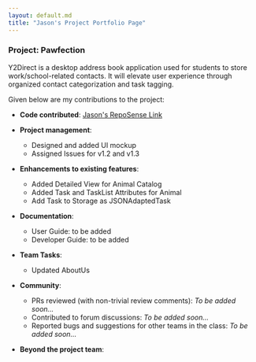 ```yaml
---
layout: default.md
title: "Jason's Project Portfolio Page"
---
```


### Project: Pawfection

Y2Direct is a desktop address book application used for students to store work/school-related
contacts. It will elevate user experience through organized contact categorization and task tagging.

Given below are my contributions to the project:

* **Code contributed**: [Jason's RepoSense Link](https://nus-cs2103-ay2324s1.github.io/tp-dashboard/?search=bkjwjason&breakdown=true)

* **Project management**:
    * Designed and added UI mockup
    * Assigned Issues for v1.2 and v1.3

* **Enhancements to existing features**:
    * Added Detailed View for Animal Catalog
    * Added Task and TaskList Attributes for Animal
    * Add Task to Storage as JSONAdaptedTask

* **Documentation**:
    * User Guide:
      to be added
    * Developer Guide:
      to be added

* **Team Tasks**:
    * Updated AboutUs

* **Community**:
    * PRs reviewed (with non-trivial review comments): *To be added soon...*
    * Contributed to forum discussions: *To be added soon...*
    * Reported bugs and suggestions for other teams in the class: *To be added soon...*

* **Beyond the project team**:
